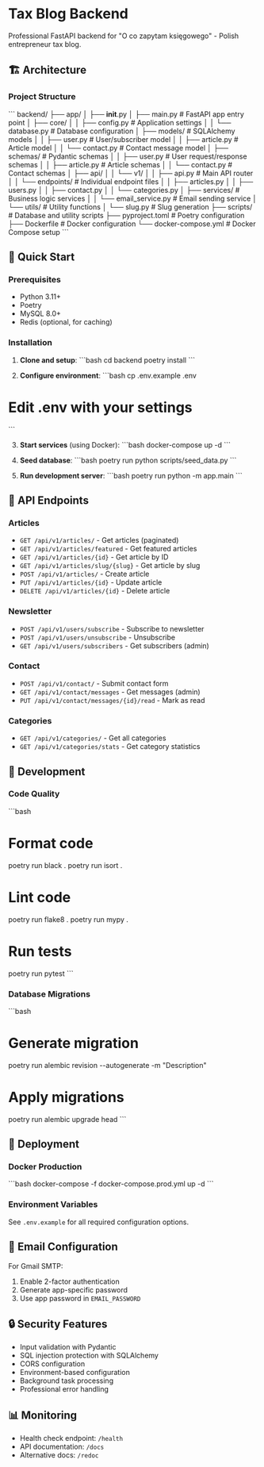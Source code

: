 # Tax Blog Backend

Professional FastAPI backend for "O co zapytam księgowego" - Polish entrepreneur tax blog.

## 🏗️ Architecture

### Project Structure
\`\`\`
backend/
├── app/
│   ├── __init__.py
│   ├── main.py                 # FastAPI app entry point
│   ├── core/
│   │   ├── config.py          # Application settings
│   │   └── database.py        # Database configuration
│   ├── models/                # SQLAlchemy models
│   │   ├── user.py           # User/subscriber model
│   │   ├── article.py        # Article model
│   │   └── contact.py        # Contact message model
│   ├── schemas/               # Pydantic schemas
│   │   ├── user.py           # User request/response schemas
│   │   ├── article.py        # Article schemas
│   │   └── contact.py        # Contact schemas
│   ├── api/
│   │   └── v1/
│   │       ├── api.py        # Main API router
│   │       └── endpoints/    # Individual endpoint files
│   │           ├── articles.py
│   │           ├── users.py
│   │           ├── contact.py
│   │           └── categories.py
│   ├── services/             # Business logic services
│   │   └── email_service.py  # Email sending service
│   └── utils/                # Utility functions
│       └── slug.py           # Slug generation
├── scripts/                  # Database and utility scripts
├── pyproject.toml           # Poetry configuration
├── Dockerfile               # Docker configuration
└── docker-compose.yml      # Docker Compose setup
\`\`\`

## 🚀 Quick Start

### Prerequisites
- Python 3.11+
- Poetry
- MySQL 8.0+
- Redis (optional, for caching)

### Installation

1. **Clone and setup**:
\`\`\`bash
cd backend
poetry install
\`\`\`

2. **Configure environment**:
\`\`\`bash
cp .env.example .env
# Edit .env with your settings
\`\`\`

3. **Start services** (using Docker):
\`\`\`bash
docker-compose up -d
\`\`\`

4. **Seed database**:
\`\`\`bash
poetry run python scripts/seed_data.py
\`\`\`

5. **Run development server**:
\`\`\`bash
poetry run python -m app.main
\`\`\`

## 📡 API Endpoints

### Articles
- `GET /api/v1/articles/` - Get articles (paginated)
- `GET /api/v1/articles/featured` - Get featured articles
- `GET /api/v1/articles/{id}` - Get article by ID
- `GET /api/v1/articles/slug/{slug}` - Get article by slug
- `POST /api/v1/articles/` - Create article
- `PUT /api/v1/articles/{id}` - Update article
- `DELETE /api/v1/articles/{id}` - Delete article

### Newsletter
- `POST /api/v1/users/subscribe` - Subscribe to newsletter
- `POST /api/v1/users/unsubscribe` - Unsubscribe
- `GET /api/v1/users/subscribers` - Get subscribers (admin)

### Contact
- `POST /api/v1/contact/` - Submit contact form
- `GET /api/v1/contact/messages` - Get messages (admin)
- `PUT /api/v1/contact/messages/{id}/read` - Mark as read

### Categories
- `GET /api/v1/categories/` - Get all categories
- `GET /api/v1/categories/stats` - Get category statistics

## 🔧 Development

### Code Quality
\`\`\`bash
# Format code
poetry run black .
poetry run isort .

# Lint code
poetry run flake8 .
poetry run mypy .

# Run tests
poetry run pytest
\`\`\`

### Database Migrations
\`\`\`bash
# Generate migration
poetry run alembic revision --autogenerate -m "Description"

# Apply migrations
poetry run alembic upgrade head
\`\`\`

## 🐳 Deployment

### Docker Production
\`\`\`bash
docker-compose -f docker-compose.prod.yml up -d
\`\`\`

### Environment Variables
See `.env.example` for all required configuration options.

## 📧 Email Configuration

For Gmail SMTP:
1. Enable 2-factor authentication
2. Generate app-specific password
3. Use app password in `EMAIL_PASSWORD`

## 🔒 Security Features

- Input validation with Pydantic
- SQL injection protection with SQLAlchemy
- CORS configuration
- Environment-based configuration
- Background task processing
- Professional error handling

## 📊 Monitoring

- Health check endpoint: `/health`
- API documentation: `/docs`
- Alternative docs: `/redoc`
